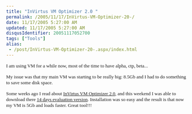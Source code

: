 ```yaml
---
title: "InVirtus VM Optimizer 2.0 "
permalink: /2005/11/17/InVirtus-VM-Optimizer-20-/
date: 11/17/2005 5:27:00 AM
updated: 11/17/2005 5:27:00 AM
disqusIdentifier: 20051117052700
tags: ["Tools"]
alias:
 - /post/InVirtus-VM-Optimizer-20-.aspx/index.html
---
```

<font face="Verdana" size="2">I am using VM for a while now, most of the time to 
have alpha, ctp, beta...</font>

<font face="Verdana" size="2">My issue was that my main VM was starting to be 
really big: 8.5Gb and I had to do something to save some disk space.</font>
<!-- more -->

<font face="Verdana" size="2">Some weeks ago I read about </font><font face="Verdana" size="2">[<font face="Verdana" size="2">InVirtus VM Optimizer 2.0</font>](http://www.invirtus.com/), and this weekend I was 
able to download there [14 days 
evaluation version](http://www.invirtus.com/component/option,com_wrapper/Itemid,51/). Installation was so easy and the result is that now my 
VM is 5Gb and loads faster. Great tool!!!</font>
